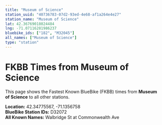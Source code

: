 ```yaml
---
title: "Museum of Science"
station_uuid: "40736783-07d2-93ed-4e68-af1a264e4e27"
station_name: "Museum of Science"
lat: 42.36769018024484
lng: -71.07116281986237
bluebike_ids: ["182", "M32045"]
all_names: ["Museum of Science"]
type: "station"
---
```


# FKBB Times from Museum of Science

This page shows the Fastest Known BlueBike (FKBB) times from **Museum of Science** to all other stations.

**Location:** 42.34775567, -71.1356758  
**BlueBike Station IDs:** D32072  
**All Known Names:** Walbridge St at Commonwealth Ave

